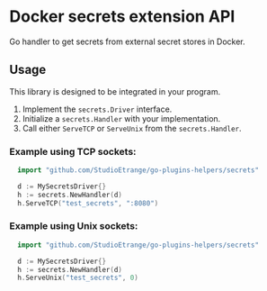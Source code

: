 # Docker secrets extension API

Go handler to get secrets from external secret stores in Docker.

## Usage

This library is designed to be integrated in your program.

1. Implement the `secrets.Driver` interface.
2. Initialize a `secrets.Handler` with your implementation.
3. Call either `ServeTCP` or `ServeUnix` from the `secrets.Handler`.

### Example using TCP sockets:

```go
  import "github.com/StudioEtrange/go-plugins-helpers/secrets"

  d := MySecretsDriver{}
  h := secrets.NewHandler(d)
  h.ServeTCP("test_secrets", ":8080")
```

### Example using Unix sockets:

```go
  import "github.com/StudioEtrange/go-plugins-helpers/secrets"

  d := MySecretsDriver{}
  h := secrets.NewHandler(d)
  h.ServeUnix("test_secrets", 0)
```
